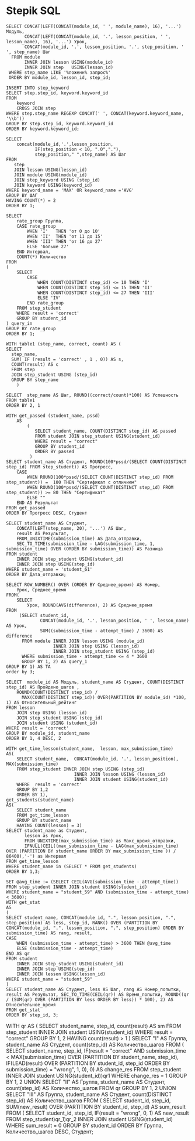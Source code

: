 # Stepik SQL

```
SELECT CONCAT(LEFT(CONCAT(module_id, ' ', module_name), 16), '...') Модуль,
       CONCAT(LEFT(CONCAT(module_id, '.', lesson_position, ' ', lesson_name), 16), '...') Урок,
       CONCAT(module_id, '.', lesson_position, '.', step_position, ' ', step_name) Шаг
  FROM module
       INNER JOIN lesson USING(module_id)
       INNER JOIN step   USING(lesson_id)
 WHERE step_name LIKE '%ложенн% запрос%'
 ORDER BY module_id, lesson_id, step_id;
```


```
INSERT INTO step_keyword
SELECT step.step_id, keyword.keyword_id 
FROM 
    keyword
    CROSS JOIN step
WHERE step.step_name REGEXP CONCAT(' ', CONCAT(keyword.keyword_name, '\\b'))
GROUP BY step.step_id, keyword.keyword_id
ORDER BY keyword.keyword_id;
```

```
SELECT 
    concat(module_id,'.',lesson_position,
           IF(step_position < 10, ".0","."),
           step_position," ",step_name) AS Шаг
FROM
   step
   JOIN lesson USING(lesson_id)
   JOIN module USING(module_id)
   JOIN step_keyword USING (step_id)
   JOIN keyword USING(keyword_id)
WHERE keyword_name = 'MAX' OR keyword_name ='AVG'
GROUP BY ШАГ
HAVING COUNT(*) = 2
ORDER BY 1;
```


```
SELECT
    rate_group Группа, 
    CASE rate_group
        WHEN 'I'   THEN 'от 0 до 10'
        WHEN 'II'  THEN 'от 11 до 15'
        WHEN 'III' THEN 'от 16 до 27'
        ELSE 'больше 27'
    END Интервал,
    COUNT(*) Количество
FROM
(
    SELECT 
        CASE
            WHEN COUNT(DISTINCT step_id) <= 10 THEN 'I'
            WHEN COUNT(DISTINCT step_id) <= 15 THEN 'II'
            WHEN COUNT(DISTINCT step_id) <= 27 THEN 'III'
            ELSE 'IV'
        END rate_group
    FROM step_student
    WHERE result = 'correct'
    GROUP BY student_id
) query_in
GROUP BY rate_group
ORDER BY 1;
```


```
WITH table1 (step_name, correct, count) AS (   
SELECT 
  step_name, 
  SUM( IF (result = 'correct' , 1 , 0)) AS s, 
  COUNT(result) AS c
  FROM step 
  JOIN step_student USING (step_id)
  GROUP BY step_name
    )

SELECT  step_name AS Шаг, ROUND((correct/count)*100) AS Успешность
FROM table1
ORDER BY 2, 1
```
```
WITH get_passed (student_name, pssd)
    AS
        (
           SELECT student_name, COUNT(DISTINCT step_id) AS passed
           FROM student JOIN step_student USING(student_id)
           WHERE result = "correct"
           GROUP BY student_id
           ORDER BY passed
         )
SELECT student_name AS Студент, ROUND(100*pssd/(SELECT COUNT(DISTINCT step_id) FROM step_student)) AS Прогресс,
    CASE
        WHEN ROUND(100*pssd/(SELECT COUNT(DISTINCT step_id) FROM step_student)) =  100 THEN "Сертификат с отличием"
        WHEN ROUND(100*pssd/(SELECT COUNT(DISTINCT step_id) FROM step_student)) >= 80 THEN "Сертификат"
        ELSE ""
    END AS Результат
FROM get_passed
ORDER BY Прогресс DESC, Студент
```

```
SELECT student_name AS Студент, 
    CONCAT(LEFT(step_name, 20), '...') AS Шаг, 
    result AS Результат, 
    FROM_UNIXTIME(submission_time) AS Дата_отправки,
    SEC_TO_TIME(submission_time - LAG(submission_time, 1, submission_time) OVER (ORDER BY submission_time)) AS Разница
FROM student
    INNER JOIN step_student USING(student_id)
    INNER JOIN step USING(step_id)
WHERE student_name = 'student_61'
ORDER BY Дата_отправки;
```

```
SELECT ROW_NUMBER() OVER (ORDER BY Среднее_время) AS Номер,
    Урок, Среднее_время
FROM(
    SELECT 
        Урок, ROUND(AVG(difference), 2) AS Среднее_время
FROM
     (SELECT student_id,
             CONCAT(module_id, '.', lesson_position, ' ', lesson_name) AS Урок,
             SUM((submission_time - attempt_time) / 3600) AS difference
      FROM module INNER JOIN lesson USING (module_id)
                  INNER JOIN step USING (lesson_id)
                  INNER JOIN step_student USING (step_id)
      WHERE submission_time - attempt_time <= 4 * 3600
      GROUP BY 1, 2) AS query_1
GROUP BY 1) AS TA
order by 3;
```



```
SELECT  module_id AS Модуль, student_name AS Студент, COUNT(DISTINCT step_id) AS Пройдено_шагов ,
	ROUND(COUNT(DISTINCT step_id) / 
      MAX(COUNT(DISTINCT step_id)) OVER(PARTITION BY module_id) *100, 1) AS Относительный_рейтинг
FROM lesson 
	JOIN step USING (lesson_id)
	JOIN step_student USING (step_id)
	JOIN student USING (student_id)
WHERE result = 'correct'
GROUP BY module_id, student_name
ORDER BY 1, 4 DESC, 2
```


```
WITH get_time_lesson(student_name,  lesson, max_submission_time)
AS(
    SELECT student_name,  CONCAT(module_id, '.', lesson_position), MAX(submission_time)
    FROM step_student INNER JOIN step USING (step_id)
                          INNER JOIN lesson USING (lesson_id)
                          INNER JOIN student USING(student_id)
    WHERE  result = 'correct'  
    GROUP BY 1,2
    ORDER BY 1),
get_students(student_name)
AS(
    SELECT student_name 
    FROM get_time_lesson
    GROUP BY student_name
    HAVING COUNT(lesson) = 3)
SELECT student_name as Студент,  
       lesson as Урок, 
       FROM_UNIXTIME(max_submission_time) as Макс_время_отправки, 
       IFNULL(CEIL((max_submission_time - LAG(max_submission_time) OVER (PARTITION BY student_name ORDER BY max_submission_time )) / 86400),'-') as Интервал 
FROM get_time_lesson
WHERE student_name in (SELECT * FROM get_students)
ORDER BY 1,3;
```

```
SET @avg_time := (SELECT CEIL(AVG(submission_time - attempt_time))
FROM step_student INNER JOIN student USING(student_id)
WHERE student_name = "student_59" AND (submission_time - attempt_time) < 3600);
WITH get_stat
AS
(
SELECT student_name, CONCAT(module_id, ".", lesson_position, ".", step_position) AS less, step_id, RANK() OVER (PARTITION BY CONCAT(module_id, ".", lesson_position, ".", step_position) ORDER BY submission_time) AS rang, result, 
CASE
    WHEN (submission_time - attempt_time) > 3600 THEN @avg_time
    ELSE (submission_time - attempt_time)
END AS qr
FROM student 
    INNER JOIN step_student USING(student_id)
    INNER JOIN step USING(step_id)
    INNER JOIN lesson USING(lesson_id)
WHERE student_name = "student_59"
)
SELECT student_name AS Студент, less AS Шаг, rang AS Номер_попытки, result AS Результат, SEC_TO_TIME(CEIL(qr)) AS Время_попытки, ROUND((qr / (SUM(qr) OVER (PARTITION BY less ORDER BY less)) * 100), 2) AS Относительное_время
FROM get_stat
ORDER BY step_id, 3;
```


WITH qr
AS
(
SELECT student_name, step_id, count(result) AS sm
FROM step_student INNER JOIN student USING(student_id)
WHERE result = "correct"
GROUP BY 1, 2
HAVING count(result) > 1
)
SELECT "I" AS Группа, student_name AS Студент, count(step_id) AS Количество_шагов
FROM (
SELECT student_name, step_id, IF(result = "correct" AND submission_time < MAX(submission_time) OVER (PARTITION BY student_name, step_id), IF(LEAD(result) OVER (PARTITION BY student_id, step_id ORDER BY submission_time) = "wrong", 1, 0), 0) AS change_res
FROM step_student INNER JOIN student USING(student_id))qr1
WHERE change_res = 1
GROUP BY 1, 2
UNION 
SELECT "II" AS Группа, student_name AS Студент, count(step_id) AS Количество_шагов
FROM qr
GROUP BY 1, 2
UNION
SELECT "III" AS Группа, student_name AS Студент, count(DISTINCT step_id) AS Количество_шагов
FROM (
    SELECT student_id, step_id, SUM(new_result) OVER (PARTITION BY student_id, step_id) AS sum_result
    FROM (
        SELECT student_id, step_id, IF(result = "wrong", 0, 1) AS new_result 
            FROM step_student)qr_1)qr_2 INNER JOIN student USING(student_id)
WHERE sum_result = 0
GROUP BY student_id
ORDER BY Группа, Количество_шагов DESC, Студент;
